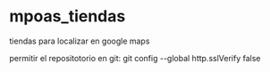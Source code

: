 # mpoas_tiendas
tiendas para localizar en google maps

permitir el repositotorio en git:
git config --global http.sslVerify false
